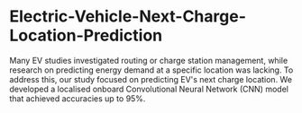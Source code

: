 # Electric-Vehicle-Next-Charge-Location-Prediction
Many EV studies investigated routing or charge station management, while research on predicting energy demand at a specific location was lacking. To address this, our study focused on predicting EV's next charge location. We developed a localised onboard Convolutional Neural Network (CNN) model that achieved accuracies up to 95%.
